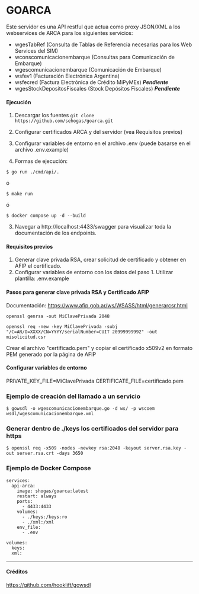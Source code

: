 # GOARCA
Este servidor es una API restful que actua como proxy JSON/XML a los webservices de ARCA para los siguientes servicios:

* wgesTabRef (Consulta de Tablas de Referencia
 necesarias para los Web Services del SIM)
* wconscomunicacionembarque (Consultas para
Comunicación de Embarque)
* wgescomunicacionembarque (Comunicación de Embarque)
* wsfev1 (Facturación Electrónica Argentina)
* wsfecred (Factura Electrónica de Crédito MiPyMEs) ***Pendiente*** 
* wgesStockDepositosFiscales (Stock Depósitos Fiscales) ***Pendiente***


#### Ejecución
1. Descargar los fuentes
``git clone https://github.com/sehogas/goarca.git``

2. Configurar certificados ARCA y del servidor (vea Requisitos previos)

3. Configurar variables de entorno en el archivo .env (puede basarse en el archivo .env.example)

4. Formas de ejecución:

  ````
  $ go run ./cmd/api/.
  ````

ó

  ````
  $ make run
  ````
ó

  ````
  $ docker compose up -d --build
  ````


3. Navegar a http://localhost:4433/swagger para visualizar toda la documentación de los endpoints.


#### Requisitos previos
1. Generar clave privada RSA, crear solicitud de certificado y obtener en AFIP el certificado. 
2. Configurar variables de entorno con los datos del paso 1. Utilizar plantilla: .env.example


#### Pasos para generar clave privada RSA y Certificado AFIP
  Documentación: https://www.afip.gob.ar/ws/WSASS/html/generarcsr.html

    openssl genrsa -out MiClavePrivada 2048

    openssl req -new -key MiClavePrivada -subj "/C=AR/O=XXXX/CN=YYYY/serialNumber=CUIT 20999999992" -out misolicitud.csr

  Crear el archivo "certificado.pem" y copiar el certificado x509v2 en formato PEM generado por la página de AFIP 

#### Configurar variables de entorno 

  PRIVATE_KEY_FILE=MiClavePrivada
  CERTIFICATE_FILE=certificado.pem


### Ejemplo de creación del llamado a un servicio

````
$ gowsdl -o wgescomunicacionembarque.go -d ws/ -p wscoem  wsdl/wgescomunicacionembarque.xml
````

### Generar dentro de ./keys los certificados del servidor para https

```
$ openssl req -x509 -nodes -newkey rsa:2048 -keyout server.rsa.key -out server.rsa.crt -days 3650
```

### Ejemplo de Docker Compose

````
services:
  api-arca:
    image: shogas/goarca:latest
    restart: always
    ports:
      - 4433:4433
    volumes:
      - ./keys:/keys:ro
      - ./xml:/xml
    env_file:
      - .env

volumes:
  keys:
  xml:
````
---
#### Créditos
  https://github.com/hooklift/gowsdl